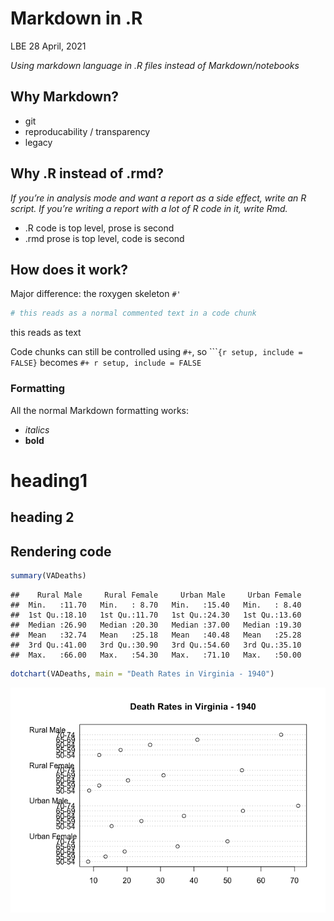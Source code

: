 Markdown in .R
================
LBE
28 April, 2021

*Using markdown language in .R files instead of Markdown/notebooks*

## Why Markdown?

-   git
-   reproducability / transparency
-   legacy

## Why .R instead of .rmd?

*If you’re in analysis mode and want a report as a side effect, write an
R script. If you’re writing a report with a lot of R code in it, write
Rmd.*  
- .R code is top level, prose is second  
- .rmd prose is top level, code is second

## How does it work?

Major difference: the roxygen skeleton `#'`

``` r
# this reads as a normal commented text in a code chunk
```

this reads as text

Code chunks can still be controlled using `#+`, so
\`\`\``{r setup, include = FALSE}` becomes `#+ r setup, include = FALSE`

### Formatting

All the normal Markdown formatting works:  
- *italics*  
- **bold**

# heading1

## heading 2

## Rendering code

``` r
summary(VADeaths)
```

    ##    Rural Male     Rural Female     Urban Male     Urban Female  
    ##  Min.   :11.70   Min.   : 8.70   Min.   :15.40   Min.   : 8.40  
    ##  1st Qu.:18.10   1st Qu.:11.70   1st Qu.:24.30   1st Qu.:13.60  
    ##  Median :26.90   Median :20.30   Median :37.00   Median :19.30  
    ##  Mean   :32.74   Mean   :25.18   Mean   :40.48   Mean   :25.28  
    ##  3rd Qu.:41.00   3rd Qu.:30.90   3rd Qu.:54.60   3rd Qu.:35.10  
    ##  Max.   :66.00   Max.   :54.30   Max.   :71.10   Max.   :50.00

``` r
dotchart(VADeaths, main = "Death Rates in Virginia - 1940")
```

![](Markdown-tutorial_files/figure-gfm/dotchart-1.png)<!-- -->
